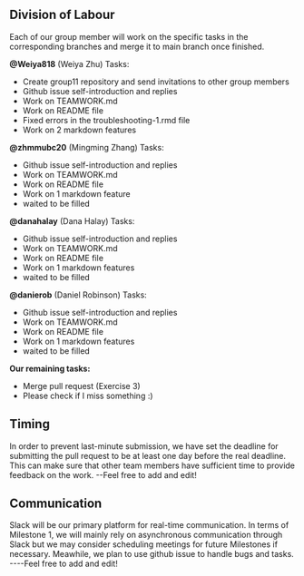 ## Division of Labour
Each of our group member will work on the specific tasks in the corresponding branches and merge it to main branch once finished. 

  **@Weiya818** (Weiya Zhu) Tasks: 
   - Create group11 repository and send invitations to other group members
   - Github issue self-introduction and replies
   - Work on TEAMWORK.md
   - Work on README file
   - Fixed errors in the troubleshooting-1.rmd file
   - Work on 2 markdown features
    
  **@zhmmubc20** (Mingming Zhang) Tasks:
   - Github issue self-introduction and replies
   - Work on TEAMWORK.md
   - Work on README file
   - Work on 1 markdown feature
   - waited to be filled
  
  **@danahalay** (Dana Halay) Tasks:
   - Github issue self-introduction and replies
   - Work on TEAMWORK.md
   - Work on README file
   - Work on 1 markdown features
   - waited to be filled

  **@danierob** (Daniel Robinson) Tasks:
   - Github issue self-introduction and replies
   - Work on TEAMWORK.md
   - Work on README file
   - Work on 1 markdown features
   - waited to be filled

  **Our remaining tasks:**
   - Merge pull request (Exercise 3)
   - Please check if I miss something :)

## Timing
In order to prevent last-minute submission, we have set the deadline for submitting the pull request to be at least one day before the real deadline. This can make sure that other team members have sufficient time to provide feedback on the work. 
--Feel free to add and edit!

## Communication
Slack will be our primary platform for real-time communication. In terms of  Milestone 1, we will mainly rely on asynchronous communication through Slack but we may consider scheduling meetings for future Milestones if necessary. Meawhile, we plan to use github issue to handle bugs and tasks.
----Feel free to add and edit!
